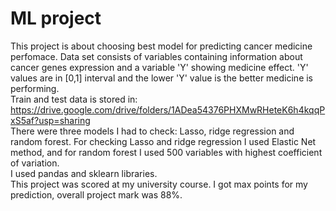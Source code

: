 # ML project
This project is about choosing best model for predicting cancer medicine perfomace. Data set consists of variables containing information about cancer genes expression and a variable 'Y' showing medicine effect. 'Y' values are in [0,1] interval and the lower 'Y' value is the better medicine is performing.\
Train and test data is stored in: https://drive.google.com/drive/folders/1ADea54376PHXMwRHeteK6h4kqqPxS5af?usp=sharing \
There were three models I had to check: Lasso, ridge regression and random forest. For checking Lasso and ridge regression I used Elastic Net method, and for random forest I used 500 variables with highest coefficient of variation.\
I used pandas and sklearn libraries.\
This project was scored at my university course. I got max points for my prediction, overall project mark was 88%. 
